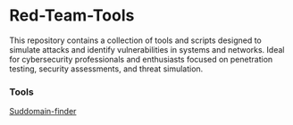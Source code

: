 # Red-Team-Tools
This repository contains a collection of tools and scripts designed to simulate attacks and identify vulnerabilities in systems and networks. Ideal for cybersecurity professionals and enthusiasts focused on penetration testing, security assessments, and threat simulation.

### Tools

[Suddomain-finder](/tools/Subdomain-finder/)
